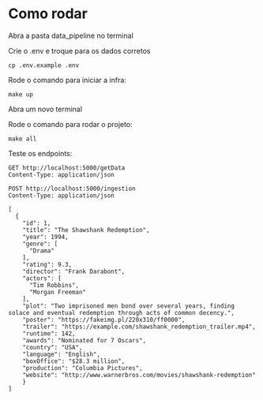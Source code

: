 # Como rodar
Abra a pasta data_pipeline no terminal

Crie o .env e troque para os dados corretos
```
cp .env.example .env
```

Rode o comando para iniciar a infra:
```
make up
```

Abra um novo terminal

Rode o comando para rodar o projeto:
```
make all
```

Teste os endpoints:
```
GET http://localhost:5000/getData
Content-Type: application/json
```

```
POST http://localhost:5000/ingestion
Content-Type: application/json

[
  {
    "id": 1,
    "title": "The Shawshank Redemption",
    "year": 1994,
    "genre": [
      "Drama"
    ],
    "rating": 9.3,
    "director": "Frank Darabont",
    "actors": [
      "Tim Robbins",
      "Morgan Freeman"
    ],
    "plot": "Two imprisoned men bond over several years, finding solace and eventual redemption through acts of common decency.",
    "poster": "https://fakeimg.pl/220x310/ff0000",
    "trailer": "https://example.com/shawshank_redemption_trailer.mp4",
    "runtime": 142,
    "awards": "Nominated for 7 Oscars",
    "country": "USA",
    "language": "English",
    "boxOffice": "$28.3 million",
    "production": "Columbia Pictures",
    "website": "http://www.warnerbros.com/movies/shawshank-redemption"
    }
]
```